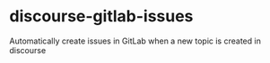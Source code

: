 # discourse-gitlab-issues
Automatically create issues in GitLab when a new topic is created in discourse
